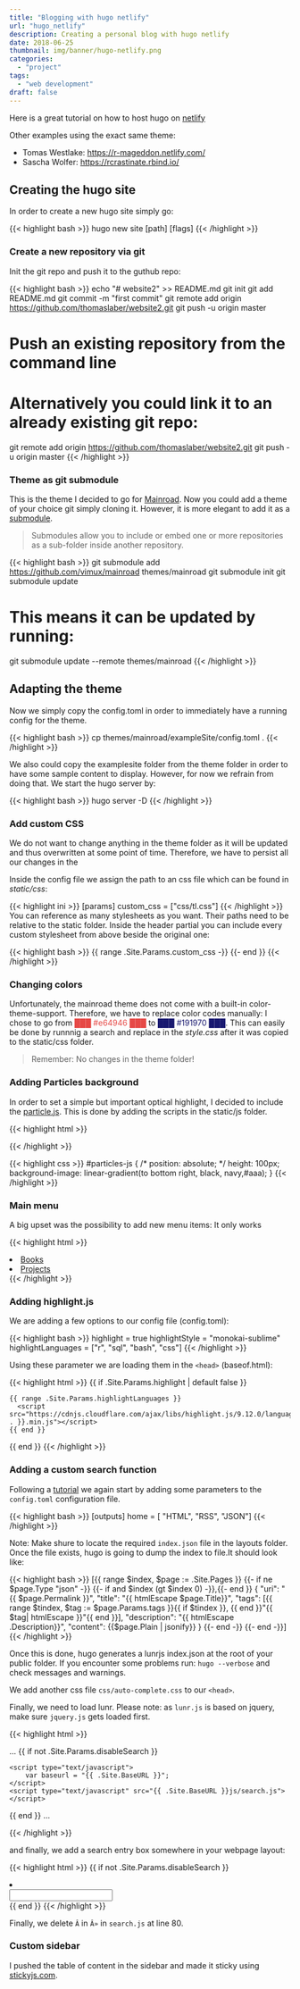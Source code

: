 ```yaml
---
title: "Blogging with hugo netlify"
url: "hugo_netlify"
description: Creating a personal blog with hugo netlify
date: 2018-06-25
thumbnail: img/banner/hugo-netlify.png
categories:
  - "project"
tags: 
  - "web development"
draft: false
---
```


Here is a great tutorial on how to host hugo on [netlify](https://gohugo.io/hosting-and-deployment/hosting-on-netlify/)

Other examples using the exact same theme:

* Tomas Westlake: https://r-mageddon.netlify.com/
* Sascha Wolfer: https://rcrastinate.rbind.io/

## Creating the hugo site

In order to create a new hugo site simply go: 

{{< highlight bash >}}
hugo new site [path] [flags]
{{< /highlight >}}

### Create a new repository via git

Init the git repo and push it to the guthub repo: 

{{< highlight bash >}}
echo "# website2" >> README.md
git init
git add README.md
git commit -m "first commit"
git remote add origin https://github.com/thomaslaber/website2.git
git push -u origin master

# Push an existing repository from the command line
# Alternatively you could link it to an already existing git repo: 

git remote add origin https://github.com/thomaslaber/website2.git
git push -u origin master
{{< /highlight >}}

### Theme as git submodule

This is the theme I decided to go for <a href="https://themes.gohugo.io/mainroad/" taget="_blank">Mainroad</a>.
Now you could add a theme of your choice git simply cloning it. However, it is more elegant to add it as a [submodule](https://blog.github.com/2016-02-01-working-with-submodules/). 

> Submodules allow you to include or embed one or more repositories as a sub-folder inside another repository.

{{< highlight bash >}}
git submodule add https://github.com/vimux/mainroad themes/mainroad
git submodule init
git submodule update

# This means it can be updated by running:

git submodule update --remote themes/mainroad
{{< /highlight >}}

## Adapting the theme

Now we simply copy the config.toml in order to immediately have a running config for the theme. 

{{< highlight bash >}}
cp themes/mainroad/exampleSite/config.toml .
{{< /highlight >}}

We also could copy the examplesite folder from the theme folder in order to have some sample content to display. However, for now we refrain from doing that. 
We start the hugo server by: 

{{< highlight bash >}}
hugo server -D
{{< /highlight >}}

### Add custom CSS

We do not want to change anything in the theme folder as it will be updated and thus overwritten at some point of time. Therefore, we have to persist all our changes in the 

Inside the config file we assign the path to an css file which can be found in *static/css*:

{{< highlight ini >}}
[params]
    custom_css = ["css/tl.css"]
{{< /highlight >}}
You can reference as many stylesheets as you want. Their paths need to be relative to the static folder.
Inside the header partial you can include every custom stylesheet from above beside the original one:

{{< highlight bash >}}
{{ range .Site.Params.custom_css -}}
    <link rel="stylesheet" href="{{ . | absURL }}">
{{- end }}
{{< /highlight >}}

### Changing colors

Unfortunately, the mainroad theme does not come with a built-in color-theme-support. Therefore, we have to replace color codes manually: 
I chose to go from <span style="color: #e64946">&block;&block;&block; #e64946 &block;&block;&block;</span> to <span style="color: #191970">&block;&block;&block; #191970 &block;&block;&block;</span>. This can easily be done by runnnig a search and replace in the *style.css* after it was copied to the static/css folder. 

> Remember: No changes in the theme folder!

### Adding Particles background

In order to set a simple but important optical highlight, I decided to include the [particle.js](https://vincentgarreau.com/particles.js/).
This is done by adding the scripts in the static/js folder. 

{{< highlight html >}}
<div id="particles-js">	</div>
<script src="https://cdn.jsdelivr.net/particles.js/2.0.0/particles.min.js"></script>
<script src="{{ .Site.BaseURL }}js/particles.js"></script> 
{{< /highlight >}}

{{< highlight css >}}
#particles-js {
	/* position: absolute; */
	height: 100px;
	background-image: linear-gradient(to bottom right, black, navy,#aaa);
  }
{{< /highlight >}}

### Main menu

A big upset was the possibility to add new menu items: It only works 

{{< highlight html >}}
<li class="menu__item">
  <a class="menu__link" href="/categories/book/">Books</a>
</li>
<li class="menu__item">
  <a class="menu__link" href="/categories/project/">Projects</a>
</li>
{{< /highlight >}}

### Adding highlight.js

We are adding a few options to our config file (config.toml):

{{< highlight bash >}}
highlight = true
highlightStyle = "monokai-sublime"
highlightLanguages = ["r", "sql", "bash", "css"]
{{< /highlight >}}

Using these parameter we are loading them in the `<head>` (baseof.html):

{{< highlight html >}}
{{ if .Site.Params.highlight | default false }}
  <script src="https://cdnjs.cloudflare.com/ajax/libs/highlight.js/9.12.0/highlight.min.js"></script>
    {{ range .Site.Params.highlightLanguages }} 
      <script src="https://cdnjs.cloudflare.com/ajax/libs/highlight.js/9.12.0/languages/{{ . }}.min.js"></script> 
    {{ end }}
  <script>hljs.initHighlightingOnLoad();</script>
{{ end }}
{{< /highlight >}}

### Adding a custom search function

Following a <a href="http://www.johann-oberdorfer.eu/blog/2017/11/11/17-11-01_add_site_search_to_hugo_static_site_generator/" target="_blank">tutorial</a> we again start by adding some parameters to the `config.toml` configuration file.

{{< highlight bash >}}
[outputs]
  home = [ "HTML", "RSS", "JSON"]
{{< /highlight >}}

Note: Make shure to locate the required `index.json` file in the layouts folder. Once the file exists, hugo is going to dump the index to file.It should look like:

{{< highlight bash >}}
[{{ range $index, $page := .Site.Pages }}
{{- if ne $page.Type "json" -}}
{{- if and $index (gt $index 0) -}},{{- end }}
{
    "uri": "{{ $page.Permalink }}",
    "title": "{{ htmlEscape $page.Title}}",
    "tags": [{{ range $tindex, $tag := $page.Params.tags }}{{ if $tindex }}, {{ end }}"{{ $tag| htmlEscape }}"{{ end }}],
    "description": "{{ htmlEscape .Description}}",
    "content": {{$page.Plain | jsonify}}
}
{{- end -}}
{{- end -}}]
{{< /highlight >}}

Once this is done, hugo generates a lunrjs index.json at the root of your public folder. If you encounter some problems run: `hugo --verbose` and check messages and warnings.

We add another css file `css/auto-complete.css` to our `<head>`.

Finally, we need to load lunr.
Please note: as `lunr.js` is based on jquery, make sure `jquery.js` gets loaded first.

{{< highlight html >}}
<body>
...
<!-- custom search -->
{{ if not .Site.Params.disableSearch }}
    <script type="text/javascript" src="{{ .Site.BaseURL }}js/lunr.min.js"></script>
    <script type="text/javascript" src="{{ .Site.BaseURL }}js/auto-complete.js"></script>
            
    <script type="text/javascript">
        var baseurl = "{{ .Site.BaseURL }}";
    </script>
    <script type="text/javascript" src="{{ .Site.BaseURL }}js/search.js"></script>
{{ end }}
...
  </body>
{{< /highlight >}}

and finally, we add a search entry box somewhere in your webpage layout:

{{< highlight html >}}
{{ if not .Site.Params.disableSearch }}
    <li class="dropdown">
    <a>
        <i class="fa fa-search"></i>
        <div class="searchbox pull-right">
        <input data-search-input id="search-by" type="text">
        </div>
    </a>
    </li>
{{ end }}
{{< /highlight >}}

Finally, we delete `Â` in `Â»` in `search.js` at line 80.

### Custom sidebar

I pushed the table of content in the sidebar and made it sticky using <a href="http://stickyjs.com/">stickyjs.com</a>. 

